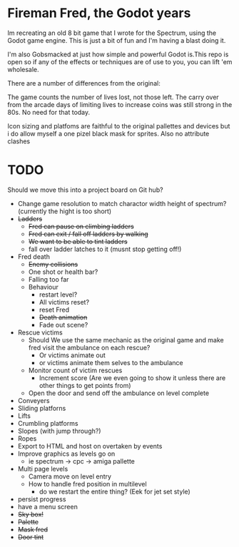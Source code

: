 # Fireman Fred, the Godot years

Im recreating an old 8 bit game that I wrote for the Spectrum, using the Godot game engine. This is just a bit of fun and I'm having a blast doing it. 

I'm also Gobsmacked at just how simple and powerful Godot is.This repo is open so if any of the effects or techniques are of use to you, you can lift 'em wholesale.

There are a number of differences from the original:

The game counts the number of lives lost, not those left. The carry over from the arcade days of limiting lives to increase coins was still strong in the 80s. No need for that today.

Icon sizing and platfoms are faithful to the original pallettes and devices but i do allow myself a one pizel black mask for sprites. Also no attribute clashes





# TODO

Should we move this into a project board on Git hub?

+ Change game resolution to match charactor width height of spectrum? (currently the hight is too short)
+ ~~Ladders~~
  + ~~Fred can pause on climbing ladders~~
  + ~~Fred can exit / fall off ladders by walking~~
  + ~~We want to be able to tint ladders~~
  + fall over ladder latches to it (musnt stop getting off!)
+ Fred death
  + ~~Enemy collisions~~
  + One shot or health bar?
  + Falling too far
  + Behaviour
    + restart level?
    +   All victims reset?
    + reset Fred
    + ~~Death animation~~
    + Fade out scene?
+ Rescue victims
    + Should We use the same mechanic as the original game and make fred visit the ambulance on each rescue?
        + Or victims animate out
        + or victims animate them selves to the ambulance
    + Monitor count of victim rescues
        + Increment score (Are we even going to show it unless there are other things to get points from)
    + Open the door and send off the ambulance on level complete
+ Conveyers
+ Sliding platforns
+ Lifts
+ Crumbling platforms
+ Slopes (with jump through?)
+ Ropes
+ Export to HTML and host on overtaken by events
+ Improve graphics as levels go on 
  + ie spectrum -> cpc -> amiga pallette
+ Multi page levels
  + Camera move on level entry
  + How to handle fred position in multilevel
    + do we restart the entire thing? (Eek for jet set style)
+ persist progress
+ have a menu screen
+ ~~Sky box!~~
+ ~~Palette~~
+ ~~Mask fred~~
+ ~~Door tint~~


